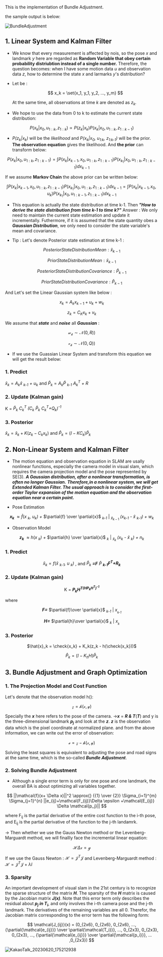 This is the implementation of Bundle Adjustment.

the sample output is below:

![BundleAdjustment](https://github.com/WD4715/SlamPortfolio/assets/117700793/7e7cc238-2fe6-4073-8295-03e739ddd6fd)

## 1. Linear System and Kalman Filter
  - We know that every measurement is affected by nois, so the pose *x* and landmark *y* here are regarded as **Random Variable that obey certain probability distriubtion instead of a single number.**
    Therefore, the question becomes: when I have some motion data *u* and observation data *z*, how to determine the state *x* and larmarks *y*'s distribution?

  - Let be :

    $$
    x_k = \set{x_1, y_1, y_2, ..., y_m}
    $$

    At the same time, all observations at time *k* are denoted as *z<sub>k</sub>.*

  - We hope to use the data from 0 to k to estimate the current state distribution:

$$
P(x_k|x_0, u_{1:k}, z_{1:k}) 
\propto
P(z_k|x_k) P(x_k|x_0, u_{1:k}, z_{1:k-1})
$$

  - *P(z<sub>k</sub>|x<sub>k</sub>)* will be the *likelihood* and *P(x<sub>k</sub>|x<sub>0</sub>, u<sub>1:k</sub>, z<sub>1:k-1</sub>)* will be the prior.
  **The observation equation** gives the likelihood. And **the prior** can transform below:
  
$$
P(x_k|x_0, u_{1:k}, z_{1:k-1})
= \int{P(x_k|x_{k-1}, x_0, u_{1:k}, z_{1:k-1}) P(x_{k_1}|x_0, u_{1:k}, z_{1:k-1})dx_{k-1}}
$$

If we assume **Markov Chain** the above prior can be written below:

$$
\int{P(x_k|x_{k-1}, x_0, u_{1:k}, z_{1:k-1}) P(x_{k_1}|x_0, u_{1:k}, z_{1:k-1})dx_{k-1}}
=\int{P(x_k|x_{k-1}, x_0, u_{k}) P(x_{k_1}|x_0, u_{1:k-1}, z_{1:k-1})dx_{k-1}}
$$

  - This equation is actually the state distribution at time k-1. Then ***"How to derive the state distribution from time k-1 to time k?"***
  Answer : We only need to maintain the current state estimation and update it incrementally. Futhermore, if it is assumed that the state quantity obes a ***Gaussian Distribution***, we only need to consider the state variable's mean and covariance.

  - Tip :
    Let's denote Posterior state estimation at time k-1 :


$$
\begin{equation}
	Posterior State Distribution Mean : \hat{x}_{k-1} 
\end{equation}
$$

$$
\begin{equation}
	Prior State Distribution Mean : \check{x}_{k-1}
\end{equation}
$$

$$
\begin{equation}
	Posterior State Distribution Covariance : \hat{P}_{k-1} 
\end{equation}
$$

$$
\begin{equation}
	Prior State Distribution Covariance : \check{P}_{k-1}
\end{equation}
$$

  And Let's set the Linear Gaussian system like below :

$$
\begin{equation}
	x_k = A_k x_{k-1} + u_k + w_k  
\end{equation}
$$

$$
\begin{equation}
	z_k = C_K x_k +v_k 
\end{equation}
$$

  We assume that ***state*** and ***noise*** all ***Gaussian*** :


$$
\begin{equation}
	\mathcal{w_k} \sim \mathcal{N}(0, R))
\end{equation}
$$

$$
\begin{equation}
\mathcal{v_k} \sim \mathcal{N}(0, Q))
\end{equation} 
$$

  - If we use the Guassian Linear System and transform this equation we will get the result below:

### 1. Predict
   
$\check{x}_{k}=A_k\hat{x}$ *<sub>k-1</sub> + u<sub>k</sub>*  and $\check{P}_k=A_k\hat{P}$ *<sub>k-1</sub> A<sub>k</sub><sup>T</sup> + R*

### 2. Update (Kalman gain)

 K = $\check{P}_k$ *C<sub>k</sub><sup>T</sup> (C<sub>k</sub>* $\check{P}_k$ *C<sub>k</sub><sup>T</sup>+Q<sub>k</sub>)<sup>-1</sup>*   
   
### 3. Posterior 

 $\hat{x}_k=\check{x}_k+K(z_k-C_kx_k)$ and $\hat{P}_k=(I-KC_k)\check{P}_k$

## 2. Non-Linear System and Kalman Filter
- The motion equation and observation equation in SLAM are usally nonlinear functions, especially the camera model in visual slam, which requires the camera projection model and the pose represented by SE(3).
***A Gaussian distribution, after a nonlinear transformation, is often no longer Gaussian.*** 
***Therefore,in a nonlinear system, we will get Extended Kalman Filter. The usual approach is to consider the first-order Taylor expansion of the motion equation and the observation equation near a certain point.***
	
- Pose Estimation
  
<div align="center">
	
***x<sub>k</sub>*** $\approx{\hat{f}(x}$ *<sub>k</sub>, u<sub>k</sub>) +* $\partial{f} \over \partial{x}$ *<sub>k-1</sub>* | <sub> $\hat{x}_{k-1}$ </sub> *(x<sub>k-1</sub> -* $\hat{x}$ *<sub>k-1</sub>) + w<sub>k</sub>* 

</div>

- Observation Model

<div align="center">

***z<sub>k</sub>*** $\approx{h(x}$ *<sub>k</sub>) +* $\partial{h} \over \partial{x}$ *<sub>k</sub>* | <sub> $\hat{x}_{k}$ </sub> *(x<sub>k</sub> -* $\hat{x}$ *<sub>k</sub>) + n<sub>k</sub>* 

</div>

### 1. Predict

<div align="center">

$\check{x}_{k}=f(\hat{x}$ *<sub>k-1</sub>, u <sub>k</sub>)* , and $\check{P}_k$ ***=F*** $\hat{P}$ ***<sub>k-1</sub>F<sup>T</sup>+R<sub>k</sub>***

</div>


### 2. Update (Kalman gain)

<div align="center">

 K = ***P<sub>k</sub>H<sup>T</sub>(HP<sub>k</sub>H<sup>T</sup>)<sup>-1<sup>***

</div>

 where 

<div align="center">

 ***F=*** $\partial{f}\over \partial{x}$ *<sub>k-1</sub>* | *x<sub><sub>k-1</sub></sub>*

 ***H=*** $\partial{h}\over \partial{x}$ *<sub>k</sub>* | *x<sub><sub>k</sub></sub>*

</div>
 
### 3. Posterior

<div align="center">

$\hat{x}_k = \check{x_k} + K_k(z_k - h(\check{x_k}))$

</div>

<div align="center">

$\hat{P}_k = (I-K_hH)\check{P}_k$

</div>

## 3. Bundle Adjustment and Graph Optimization
	
### 1. The Projection Model and Cost Function
Let's denote that the observation model h():

$$
\mathcal{z}=\mathcal{h}(\mathcal{x}, \mathcal{y})
$$

Specially the ***x*** here refers to the pose of the camera. ->***x*** = ***R & T***(***T***) and y is the three-dimensional landmark ***p<sub>j</sub>***
and look at the ***z***. ***z*** is the observation data which is the pixel coordinate at normalized plane. 
and from the above information, we can write out the error of observation:

$$
\mathcal{e}=\mathcal{z} - \mathcal{h}(\mathcal{x}, \mathcal{y})
$$

Solving the least squares is equivalent to adjusting the pose and road signs at the same time, which is the so-called ***Bundle Adjustment***.

### 2. Solving Bundle Adjustment

- Although a single error term is only for one pose and one landmark, the overall BA is about optimizing all variables together.

$$
||\mathcal{f}(x+ \Delta x)||^2 \approx{} {{1} \over {2}} \Sigma_{i=1}^{m} \Sigma_{j=1}^{n} ||e_{ij}+\mathcal{F_{ij}}\Delta \epsilon +\mathcal{E_{ij}} \Delta \mathcal{p_j}||
$$

where F<sub>ij</sub> is the partial derivative of the entire cost function to the i-th pose, and E<sub>ij</sub> is the partial derivative of the function to the j-th landamrk.

-> Then whether we use the Gauss Newton method or the Levenberg-Marguardt method, we will finallly face the incremental linear equation:

$$
\mathcal{H} \Delta \mathcal{x} = \mathcal{g}
$$

If we use the Gauss Newton : $\mathcal{H} = \mathcal{J}^T \mathcal{J}$ and Levenberg-Marguardt method : $\mathcal{H} = \mathcal{J}^T \mathcal{J} + \lambda I$ 

### 3. Sparsity

An important development of visual slam in the 21st century is to recognize the sparse structure of the matrix ***H***. The sparsity of the ***H*** matrix is caused by the Jacobian matrix ***J(x)***.
Note that this error term only describes the residual about ***p<sub>j</sub> in T<sub>i</sub>***, and only involves the i-th camera pose and the j-th landmark. The derivatives of the remaining variables are all 0. Therefor, the Jacobian matrix corresponding to the error term has the following form:

$$
\mathcal{J_{ij}}(x) = (0_{2x6}, 0_{2x6}, 0_{2x6}, ..., {\partial{\mathcal{e_{ij}}} \over \partial{\mathcal{T_i}}}, ..., 0_{2x3}, 0_{2x3}, 0_{2x3}, ..., {\partial{\mathcal{e_{ij}}} \over \partial{\mathcal{p_i}}}, ... ,0_{2x3}) 
$$

![KakaoTalk_20230620_175212938](https://github.com/WD4715/SlamPortfolio/assets/117700793/b8607244-169e-4206-8dcf-83c5aff74794)
